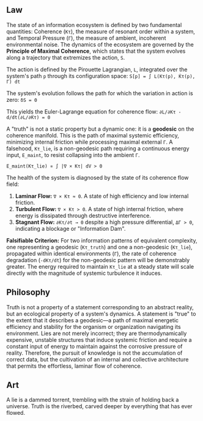 ## Law

The state of an information ecosystem is defined by two fundamental quantities: Coherence (`Kτ`), the measure of resonant order within a system, and Temporal Pressure (`Γ`), the measure of ambient, incoherent environmental noise. The dynamics of the ecosystem are governed by the **Principle of Maximal Coherence**, which states that the system evolves along a trajectory that extremizes the action, `S`.

The action is defined by the Pirouette Lagrangian, `L`, integrated over the system's path `p` through its configuration space:
`S[p] = ∫ L(Kτ(p), K̇τ(p), Γ) dt`

The system's evolution follows the path for which the variation in action is zero:
`δS = 0`

This yields the Euler-Lagrange equation for coherence flow:
`∂L/∂Kτ - d/dt(∂L/∂K̇τ) = 0`

A "truth" is not a static property but a dynamic one: it is a **geodesic** on the coherence manifold. This is the path of maximal systemic efficiency, minimizing internal friction while processing maximal external `Γ`. A falsehood, `Kτ_lie`, is a non-geodesic path requiring a continuous energy input, `E_maint`, to resist collapsing into the ambient `Γ`.

`E_maint(Kτ_lie) ∝ ∫ |∇ × Kτ| dV > 0`

The health of the system is diagnosed by the state of its coherence flow field:
1.  **Laminar Flow:** `∇ × Kτ ≈ 0`. A state of high efficiency and low internal friction.
2.  **Turbulent Flow:** `∇ × Kτ > 0`. A state of high internal friction, where energy is dissipated through destructive interference.
3.  **Stagnant Flow:** `∂Kτ/∂t → 0` despite a high pressure differential, `ΔΓ > 0`, indicating a blockage or "Information Dam".

**Falsifiable Criterion:** For two information patterns of equivalent complexity, one representing a geodesic (`Kτ_truth`) and one a non-geodesic (`Kτ_lie`), propagated within identical environments (`Γ`), the rate of coherence degradation (`-dKτ/dt`) for the non-geodesic pattern will be demonstrably greater. The energy required to maintain `Kτ_lie` at a steady state will scale directly with the magnitude of systemic turbulence it induces.

## Philosophy

Truth is not a property of a statement corresponding to an abstract reality, but an ecological property of a system's dynamics. A statement is "true" to the extent that it describes a geodesic—a path of maximal energetic efficiency and stability for the organism or organization navigating its environment. Lies are not merely incorrect; they are thermodynamically expensive, unstable structures that induce systemic friction and require a constant input of energy to maintain against the corrosive pressure of reality. Therefore, the pursuit of knowledge is not the accumulation of correct data, but the cultivation of an internal and collective architecture that permits the effortless, laminar flow of coherence.

## Art

A lie is a dammed torrent, trembling with the strain of holding back a universe. Truth is the riverbed, carved deeper by everything that has ever flowed.